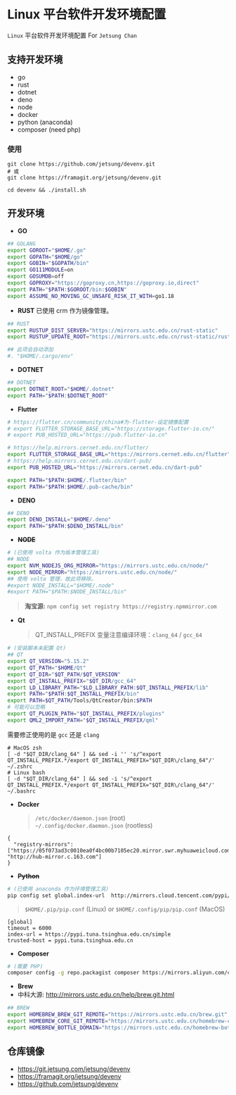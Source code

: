 # Linux 平台软件开发环境配置

`Linux` 平台软件开发环境配置 For `Jetsung Chan`

## 支持开发环境

- go
- rust
- dotnet
- deno
- node
- docker
- python (anaconda)
- composer (need php)

### 使用

```
git clone https://github.com/jetsung/devenv.git
# 或
git clone https://framagit.org/jetsung/devenv.git

cd devenv && ./install.sh
```

## 开发环境

- **GO**

```sh
## GOLANG
export GOROOT="$HOME/.go"
export GOPATH="$HOME/go"
export GOBIN="$GOPATH/bin"
export GO111MODULE=on
export GOSUMDB=off
export GOPROXY="https://goproxy.cn,https://goproxy.io,direct"
export PATH="$PATH:$GOROOT/bin:$GOBIN"
export ASSUME_NO_MOVING_GC_UNSAFE_RISK_IT_WITH=go1.18
```

- **RUST**
  已使用 crm 作为镜像管理。

```sh
## RUST
export RUSTUP_DIST_SERVER="https://mirrors.ustc.edu.cn/rust-static"
export RUSTUP_UPDATE_ROOT="https://mirrors.ustc.edu.cn/rust-static/rustup"

## 此项会自动添加
#. "$HOME/.cargo/env"
```

- **DOTNET**

```sh
## DOTNET
export DOTNET_ROOT="$HOME/.dotnet"
export PATH="$PATH:$DOTNET_ROOT"
```

- **Flutter**

```sh
# https://flutter.cn/community/china#为-flutter-设定镜像配置
# export FLUTTER_STORAGE_BASE_URL="https://storage.flutter-io.cn/"
# export PUB_HOSTED_URL="https://pub.flutter-io.cn"

# https://help.mirrors.cernet.edu.cn/flutter/
export FLUTTER_STORAGE_BASE_URL="https://mirrors.cernet.edu.cn/flutter"
# https://help.mirrors.cernet.edu.cn/dart-pub/
export PUB_HOSTED_URL="https://mirrors.cernet.edu.cn/dart-pub"

export PATH="$PATH:$HOME/.flutter/bin"
export PATH="$PATH:$HOME/.pub-cache/bin"
```

- **DENO**

```sh
## DENO
export DENO_INSTALL="$HOME/.deno"
export PATH="$PATH:$DENO_INSTALL/bin"
```

- **~~NODE~~**

```sh
# (已使用 volta 作为版本管理工具)
## NODE
export NVM_NODEJS_ORG_MIRROR="https://mirrors.ustc.edu.cn/node/"
export NODE_MIRROR="https://mirrors.ustc.edu.cn/node/"
## 使用 volta 管理，故此项移除。
#export NODE_INSTALL="$HOME/.node"
#export PATH="$PATH:$NODE_INSTALL/bin"
```

> **淘宝源:** `npm config set registry https://registry.npmmirror.com`

- **Qt**
  > QT_INSTALL_PREFIX 变量注意编译环境：`clang_64` / `gcc_64`

```sh
# (安装脚本未配置 Qt)
## QT
export QT_VERSION="5.15.2"
export QT_PATH="$HOME/Qt"
export QT_DIR="$QT_PATH/$QT_VERSION"
export QT_INSTALL_PREFIX="$QT_DIR/gcc_64"
export LD_LIBRARY_PATH="$LD_LIBRARY_PATH:$QT_INSTALL_PREFIX/lib"
export PATH="$PATH:$QT_INSTALL_PREFIX/bin"
export PATH=$QT_PATH/Tools/QtCreator/bin:$PATH
# 可能可以忽略
export QT_PLUGIN_PATH="$QT_INSTALL_PREFIX/plugins"
export QML2_IMPORT_PATH="$QT_INSTALL_PREFIX/qml"
```

需要修正使用的是 `gcc` 还是 `clang`

```
# MacOS zsh
[ -d "$QT_DIR/clang_64" ] && sed -i '' 's/^export QT_INSTALL_PREFIX.*/export QT_INSTALL_PREFIX="$QT_DIR\/clang_64"/' ~/.zshrc
# Linux bash
[ -d "$QT_DIR/clang_64" ] && sed -i 's/^export QT_INSTALL_PREFIX.*/export QT_INSTALL_PREFIX="$QT_DIR\/clang_64"/' ~/.bashrc
```

- **Docker**
  > `/etc/docker/daemon.json` (root)  
  > `~/.config/docker.daemon.json` (rootless)

```
{
  "registry-mirrors": ["https://05f073ad3c0010ea0f4bc00b7105ec20.mirror.swr.myhuaweicloud.com","https://mirror.ccs.tencentyun.com","http://f1361db2.m.daocloud.io", "http://hub-mirror.c.163.com"]
}
```

- **~~Python~~**

```sh
# (已使用 anaconda 作为环境管理工具)
pip config set global.index-url  http://mirrors.cloud.tencent.com/pypi/simple  --trusted-host mirrors.cloud.tencent.com
```

> `$HOME/.pip/pip.conf` (Linux) or `$HOME/.config/pip/pip.conf` (MacOS)

```
[global]
timeout = 6000
index-url = https://pypi.tuna.tsinghua.edu.cn/simple
trusted-host = pypi.tuna.tsinghua.edu.cn
```

- **Composer**

```sh
# (需要 PHP)
composer config -g repo.packagist composer https://mirrors.aliyun.com/composer/
```

- **Brew**
- 中科大源: http://mirrors.ustc.edu.cn/help/brew.git.html

```sh
## BREW
export HOMEBREW_BREW_GIT_REMOTE="https://mirrors.ustc.edu.cn/brew.git"
export HOMEBREW_CORE_GIT_REMOTE="https://mirrors.ustc.edu.cn/homebrew-core.git"
export HOMEBREW_BOTTLE_DOMAIN="https://mirrors.ustc.edu.cn/homebrew-bottles"
```

## 仓库镜像

- https://git.jetsung.com/jetsung/devenv
- https://framagit.org/jetsung/devenv
- https://github.com/jetsung/devenv
